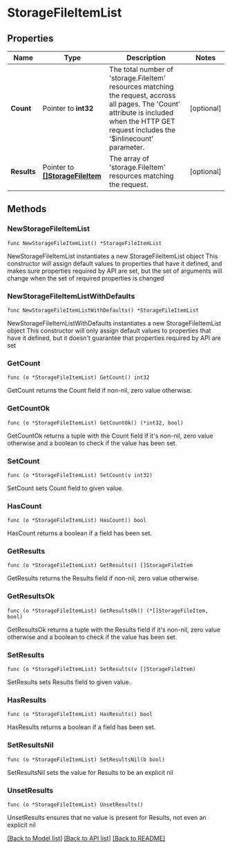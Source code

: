# StorageFileItemList

## Properties

Name | Type | Description | Notes
------------ | ------------- | ------------- | -------------
**Count** | Pointer to **int32** | The total number of &#39;storage.FileItem&#39; resources matching the request, accross all pages. The &#39;Count&#39; attribute is included when the HTTP GET request includes the &#39;$inlinecount&#39; parameter. | [optional] 
**Results** | Pointer to [**[]StorageFileItem**](StorageFileItem.md) | The array of &#39;storage.FileItem&#39; resources matching the request. | [optional] 

## Methods

### NewStorageFileItemList

`func NewStorageFileItemList() *StorageFileItemList`

NewStorageFileItemList instantiates a new StorageFileItemList object
This constructor will assign default values to properties that have it defined,
and makes sure properties required by API are set, but the set of arguments
will change when the set of required properties is changed

### NewStorageFileItemListWithDefaults

`func NewStorageFileItemListWithDefaults() *StorageFileItemList`

NewStorageFileItemListWithDefaults instantiates a new StorageFileItemList object
This constructor will only assign default values to properties that have it defined,
but it doesn't guarantee that properties required by API are set

### GetCount

`func (o *StorageFileItemList) GetCount() int32`

GetCount returns the Count field if non-nil, zero value otherwise.

### GetCountOk

`func (o *StorageFileItemList) GetCountOk() (*int32, bool)`

GetCountOk returns a tuple with the Count field if it's non-nil, zero value otherwise
and a boolean to check if the value has been set.

### SetCount

`func (o *StorageFileItemList) SetCount(v int32)`

SetCount sets Count field to given value.

### HasCount

`func (o *StorageFileItemList) HasCount() bool`

HasCount returns a boolean if a field has been set.

### GetResults

`func (o *StorageFileItemList) GetResults() []StorageFileItem`

GetResults returns the Results field if non-nil, zero value otherwise.

### GetResultsOk

`func (o *StorageFileItemList) GetResultsOk() (*[]StorageFileItem, bool)`

GetResultsOk returns a tuple with the Results field if it's non-nil, zero value otherwise
and a boolean to check if the value has been set.

### SetResults

`func (o *StorageFileItemList) SetResults(v []StorageFileItem)`

SetResults sets Results field to given value.

### HasResults

`func (o *StorageFileItemList) HasResults() bool`

HasResults returns a boolean if a field has been set.

### SetResultsNil

`func (o *StorageFileItemList) SetResultsNil(b bool)`

 SetResultsNil sets the value for Results to be an explicit nil

### UnsetResults
`func (o *StorageFileItemList) UnsetResults()`

UnsetResults ensures that no value is present for Results, not even an explicit nil

[[Back to Model list]](../README.md#documentation-for-models) [[Back to API list]](../README.md#documentation-for-api-endpoints) [[Back to README]](../README.md)


